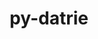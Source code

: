---
title: "py-datrie"
layout: cache
categories: [package, v0.20.0]
meta: {"versions": ["0.8.2"], "compilers": ["gcc@=7.3.1"], "oss": ["amzn2"], "platforms": ["linux"], "targets": ["aarch64", "neoverse_n1", "x86_64_v3"], "stacks": ["aws-isc", "aws-isc-aarch64", "root"], "num_specs": 3, "num_specs_by_stack": {"aws-isc-aarch64": 2, "root": 3, "aws-isc": 1}}
spec_details: [{"hash": "5nawmtlwvo3m2eq3ofjajjrwubhf7vwj", "compiler": "gcc@=7.3.1", "versions": ["0.8.2"], "os": "amzn2", "platform": "linux", "target": "aarch64", "variants": ["build_system=python_pip"], "stacks": ["aws-isc-aarch64", "root"], "size": "-", "tarball": "https://binaries.spack.io/v0.20.0/build_cache/linux-amzn2-aarch64/gcc-7.3.1/py-datrie-0.8.2/linux-amzn2-aarch64-gcc-7.3.1-py-datrie-0.8.2-5nawmtlwvo3m2eq3ofjajjrwubhf7vwj.spack"}, {"hash": "prkl7onbaplcmyuhhwxdzga2gqbg46v2", "compiler": "gcc@=7.3.1", "versions": ["0.8.2"], "os": "amzn2", "platform": "linux", "target": "neoverse_n1", "variants": ["build_system=python_pip"], "stacks": ["aws-isc-aarch64", "root"], "size": "-", "tarball": "https://binaries.spack.io/v0.20.0/build_cache/linux-amzn2-neoverse_n1/gcc-7.3.1/py-datrie-0.8.2/linux-amzn2-neoverse_n1-gcc-7.3.1-py-datrie-0.8.2-prkl7onbaplcmyuhhwxdzga2gqbg46v2.spack"}, {"hash": "dieeynaej7ud2behbtclpvrkg6t225fa", "compiler": "gcc@=7.3.1", "versions": ["0.8.2"], "os": "amzn2", "platform": "linux", "target": "x86_64_v3", "variants": ["build_system=python_pip"], "stacks": ["aws-isc", "root"], "size": "-", "tarball": "https://binaries.spack.io/v0.20.0/build_cache/linux-amzn2-x86_64_v3/gcc-7.3.1/py-datrie-0.8.2/linux-amzn2-x86_64_v3-gcc-7.3.1-py-datrie-0.8.2-dieeynaej7ud2behbtclpvrkg6t225fa.spack"}]
---